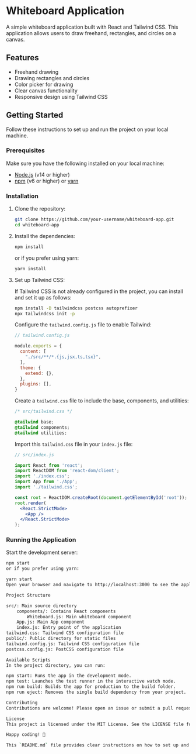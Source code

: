 # Whiteboard Application

A simple whiteboard application built with React and Tailwind CSS. This application allows users to draw freehand, rectangles, and circles on a canvas.

## Features

- Freehand drawing
- Drawing rectangles and circles
- Color picker for drawing
- Clear canvas functionality
- Responsive design using Tailwind CSS

## Getting Started

Follow these instructions to set up and run the project on your local machine.

### Prerequisites

Make sure you have the following installed on your local machine:

- [Node.js](https://nodejs.org/) (v14 or higher)
- [npm](https://www.npmjs.com/) (v6 or higher) or [yarn](https://yarnpkg.com/)

### Installation

1. Clone the repository:

    ```bash
    git clone https://github.com/your-username/whiteboard-app.git
    cd whiteboard-app
    ```

2. Install the dependencies:

    ```bash
    npm install
    ```

    or if you prefer using yarn:

    ```bash
    yarn install
    ```

3. Set up Tailwind CSS:

    If Tailwind CSS is not already configured in the project, you can install and set it up as follows:

    ```bash
    npm install -D tailwindcss postcss autoprefixer
    npx tailwindcss init -p
    ```

    Configure the `tailwind.config.js` file to enable Tailwind:

    ```javascript
    // tailwind.config.js

    module.exports = {
      content: [
        "./src/**/*.{js,jsx,ts,tsx}",
      ],
      theme: {
        extend: {},
      },
      plugins: [],
    }
    ```

    Create a `tailwind.css` file to include the base, components, and utilities:

    ```css
    /* src/tailwind.css */

    @tailwind base;
    @tailwind components;
    @tailwind utilities;
    ```

    Import this `tailwind.css` file in your `index.js` file:

    ```jsx
    // src/index.js

    import React from 'react';
    import ReactDOM from 'react-dom/client';
    import './index.css';
    import App from './App';
    import './tailwind.css';

    const root = ReactDOM.createRoot(document.getElementById('root'));
    root.render(
      <React.StrictMode>
        <App />
      </React.StrictMode>
    );
    ```

### Running the Application

Start the development server:

```bash
npm start
or if you prefer using yarn:

yarn start
Open your browser and navigate to http://localhost:3000 to see the application in action.

Project Structure

src/: Main source directory
    components/: Contains React components
        Whiteboard.js: Main whiteboard component
    App.js: Main App component
    index.js: Entry point of the application
tailwind.css: Tailwind CSS configuration file
public/: Public directory for static files
tailwind.config.js: Tailwind CSS configuration file
postcss.config.js: PostCSS configuration file

Available Scripts
In the project directory, you can run:

npm start: Runs the app in the development mode.
npm test: Launches the test runner in the interactive watch mode.
npm run build: Builds the app for production to the build folder.
npm run eject: Removes the single build dependency from your project.

Contributing
Contributions are welcome! Please open an issue or submit a pull request if you have any improvements or bug fixes.

License
This project is licensed under the MIT License. See the LICENSE file for more details.

Happy coding! 🎨

This `README.md` file provides clear instructions on how to set up and run the whiteboard application, along with a brief overview of its features and structure. Adjust the repository URL and other project-specific details as needed.
